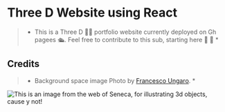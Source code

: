 # **Three D Website using React**

> * This is a Three  D 🤦‍♂️ portfolio website currently deployed on Gh pagees 🛳️. Feel free to contribute to this sub, starting here 🤙 💠  * 


## **Credits** 

> * Background space image Photo by [Francesco Ungaro](https://www.pexels.com/photo/starry-sky-998641/). *


![This is an image from the web of Seneca, for illustrating 3d objects, cause y not!](https://m.media-amazon.com/images/I/416NAHJ2+ES._AC_SX679_.jpg)


